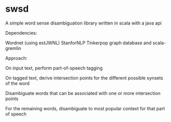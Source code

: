swsd
====

A simple word sense disambiguation library written in scala with a java api

Dependencies:

Wordnet (using extJWNL)
StanforNLP
Tinkerpop graph database and scala-gremlin

Approach:

On input text, perform part-of-speech tagging

On tagged text, derive intersection points for the different possible synsets of the word

Disambiguate words that can be associated with one or more intersection points

For the remaining words, disambiguate to most popular context for that part of speech
